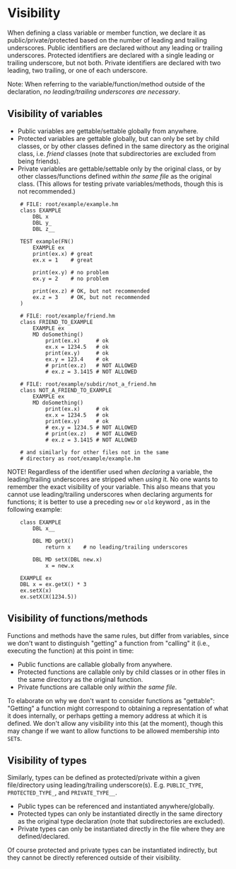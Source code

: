 # Visibility

When defining a class variable or member function, we declare it as
public/private/protected based on the number of leading and trailing
underscores.  Public identifiers are declared without any leading or
trailing underscores.  Protected identifiers are declared with a single
leading or trailing underscore, but not both.  Private identifiers are
declared with two leading, two trailing, or one of each underscore.

Note: When referring to the variable/function/method outside of the
declaration, *no leading/trailing underscores are necessary*.

## Visibility of variables

 * Public variables are gettable/settable globally from anywhere.
 * Protected variables are gettable globally, but can only be set
   by child classes, or by other classes defined in the same directory
   as the original class, i.e. *friend* classes (note that subdirectories
   are excluded from being friends).
 * Private variables are gettable/settable only by the original class,
   or by other classes/functions defined *within the same file* as the
   original class.  (This allows for testing private variables/methods,
   though this is not recommended.)

```
    # FILE: root/example/example.hm
    class EXAMPLE
        DBL x
        DBL y_
        DBL z__

    TEST example(FN()
        EXAMPLE ex
        print(ex.x) # great
        ex.x = 1    # great

        print(ex.y) # no problem
        ex.y = 2    # no problem

        print(ex.z) # OK, but not recommended
        ex.z = 3    # OK, but not recommended
    )

    # FILE: root/example/friend.hm
    class FRIEND_TO_EXAMPLE
        EXAMPLE ex
        MD doSomething()
            print(ex.x)     # ok
            ex.x = 1234.5   # ok
            print(ex.y)     # ok
            ex.y = 123.4    # ok
            # print(ex.z)   # NOT ALLOWED
            # ex.z = 3.1415 # NOT ALLOWED

    # FILE: root/example/subdir/not_a_friend.hm
    class NOT_A_FRIEND_TO_EXAMPLE
        EXAMPLE ex
        MD doSomething()
            print(ex.x)     # ok
            ex.x = 1234.5   # ok
            print(ex.y)     # ok
            # ex.y = 1234.5 # NOT ALLOWED
            # print(ex.z)   # NOT ALLOWED
            # ex.z = 3.1415 # NOT ALLOWED

    # and similarly for other files not in the same
    # directory as root/example/example.hm
```

NOTE!  Regardless of the identifier used when *declaring* a variable,
the leading/trailing underscores are stripped when *using* it.  No
one wants to remember the exact visibility of your variable.  This
also means that you cannot use leading/trailing underscores when
declaring arguments for functions; it is better to use a preceding
`new` or `old` keyword , as in the following example:

```
    class EXAMPLE
        DBL x__

        DBL MD getX()
            return x    # no leading/trailing underscores

        DBL MD setX(DBL new.x)
            x = new.x

    EXAMPLE ex
    DBL x = ex.getX() * 3
    ex.setX(x)
    ex.setX(X(1234.5))
```

## Visibility of functions/methods

Functions and methods have the same rules, but differ from variables,
since we don't want to distinguish "getting" a function from "calling"
it (i.e., executing the function) at this point in time:

 * Public functions are callable globally from anywhere.
 * Protected functions are callable only by child classes or in other
   files in the same directory as the original function.
 * Private functions are callable only *within the same file*.

To elaborate on why we don't want to consider functions as "gettable":
"Getting" a function might correspond to obtaining a representation of
what it does internally, or perhaps getting a memory address at which it
is defined.  We don't allow any visibility into this (at the moment),
though this may change if we want to allow functions to be allowed
membership into `SET`s.


## Visibility of types

Similarly, types can be defined as protected/private within a given
file/directory using leading/trailing underscore(s).  E.g.
`PUBLIC_TYPE`, `PROTECTED_TYPE_`, and `PRIVATE_TYPE__`.

 * Public types can be referenced and instantiated anywhere/globally.
 * Protected types can only be instantiated directly in the same
   directory as the original type declaration (note that subdirectories
   are excluded).
 * Private types can only be instantiated directly in the file where
   they are defined/declared.

Of course protected and private types can be instantiated indirectly,
but they cannot be directly referenced outside of their visibility.
